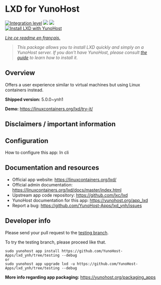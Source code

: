 <!--
N.B.: This README was automatically generated by https://github.com/YunoHost/apps/tree/master/tools/README-generator
It shall NOT be edited by hand.
-->

# LXD for YunoHost

[![Integration level](https://dash.yunohost.org/integration/lxd.svg)](https://dash.yunohost.org/appci/app/lxd) ![](https://ci-apps.yunohost.org/ci/badges/lxd.status.svg) ![](https://ci-apps.yunohost.org/ci/badges/lxd.maintain.svg)  
[![Install LXD with YunoHost](https://install-app.yunohost.org/install-with-yunohost.svg)](https://install-app.yunohost.org/?app=lxd)

*[Lire ce readme en français.](./README_fr.md)*

> *This package allows you to install LXD quickly and simply on a YunoHost server.
If you don't have YunoHost, please consult [the guide](https://yunohost.org/#/install) to learn how to install it.*

## Overview

Offers a user experience similar to virtual machines but using Linux containers instead.

**Shipped version:** 5.0.0~ynh1

**Demo:** https://linuxcontainers.org/lxd/try-it/

## Disclaimers / important information

## Configuration

How to configure this app: In cli

## Documentation and resources

* Official app website: https://linuxcontainers.org/lxd/
* Official admin documentation: https://linuxcontainers.org/lxd/docs/master/index.html
* Upstream app code repository: https://github.com/lxc/lxd
* YunoHost documentation for this app: https://yunohost.org/app_lxd
* Report a bug: https://github.com/YunoHost-Apps/lxd_ynh/issues

## Developer info

Please send your pull request to the [testing branch](https://github.com/YunoHost-Apps/lxd_ynh/tree/testing).

To try the testing branch, please proceed like that.
```
sudo yunohost app install https://github.com/YunoHost-Apps/lxd_ynh/tree/testing --debug
or
sudo yunohost app upgrade lxd -u https://github.com/YunoHost-Apps/lxd_ynh/tree/testing --debug
```

**More info regarding app packaging:** https://yunohost.org/packaging_apps